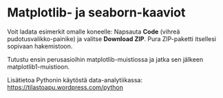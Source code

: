# Matplotlib- ja seaborn-kaaviot

Voit ladata esimerkit omalle koneelle: Napsauta **Code** (vihreä pudotusvalikko-painike) ja valitse **Download ZIP**. Pura ZIP-paketti itsellesi sopivaan hakemistoon.

Tutustu ensin perusasioihin matplotlib-muistiossa ja jatka sen jälkeen matplotlib1-muistioon.

Lisätietoa Pythonin käytöstä data-analytiikassa: https://tilastoapu.wordpress.com/python


